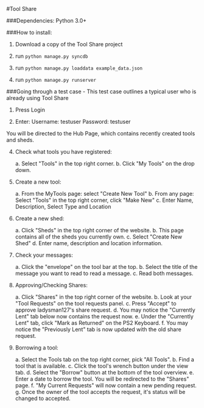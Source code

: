 #Tool Share

###Dependencies:
Python 3.0+	


###How to install:
1. Download a copy of the Tool Share project

2. run `python manage.py syncdb`

3. run `python manage.py loaddata example_data.json`

4. run `python manage.py runserver`

###Going through a test case - This test case outlines a typical user who is already using Tool Share

1. Press Login

2. Enter: 
	Username: testuser
	Password: testuser
	
You will be directed to the Hub Page, which contains recently created tools and sheds.

4. Check what tools you have registered:

	a. Select "Tools" in the top right corner. 
	b. Click "My Tools" on the drop down.
	
5. Create a new tool:
	
	a. From the MyTools page: select "Create New Tool" 
	b. From any page: Select "Tools" in the top right corner, click "Make New"
	c. Enter Name, Description, Select Type and Location
	
6. Create a new shed:

	a. Click "Sheds" in the top right corner of the website.
	b. This page contains all of the sheds you currently own.
	c. Select "Create New Shed"
	d. Enter name, description and location information.
	
7. Check your messages:
	
	a. Click the "envelope" on the tool bar at the top.
	b. Select the title of the message you want to read to read a message.
	c. Read both messages.
	
8. Approving/Checking Shares:

	a. Click "Shares" in the top right corner of the website.
	b. Look at your "Tool Requests" on the tool requests panel.
	c. Press "Accept" to approve ladysman127's share request.
	d. You may notice the "Currently Lent" tab below now contains the request now.
	e. Under the "Currently Lent" tab, click "Mark as Returned" on the PS2 Keyboard.
	f. You may notice the "Previously Lent" tab is now updated with the old share request.
	
9. Borrowing a tool: 

	a. Select the Tools tab on the top right corner, pick "All Tools".
	b. Find a tool that is available.
	c. Click the tool's wrench button under the view tab.
	d. Select the "Borrow" button at the bottom of the tool overview.
	e. Enter a date to borrow the tool. You will be redirected to the "Shares" page.
	f. "My Current Requests" will now contain a new pending request.
	g. Once the owner of the tool accepts the request, it's status will be changed to accepted.
	

	



	
	
	
	
	
	
	

